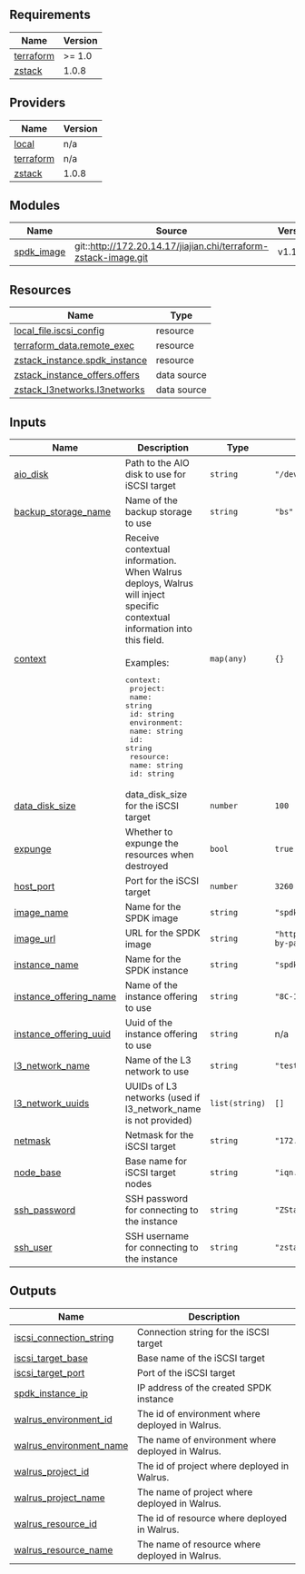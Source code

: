 <!-- BEGIN_TF_DOCS -->
## Requirements

| Name | Version |
|------|---------|
| <a name="requirement_terraform"></a> [terraform](#requirement\_terraform) | >= 1.0 |
| <a name="requirement_zstack"></a> [zstack](#requirement\_zstack) | 1.0.8 |

## Providers

| Name | Version |
|------|---------|
| <a name="provider_local"></a> [local](#provider\_local) | n/a |
| <a name="provider_terraform"></a> [terraform](#provider\_terraform) | n/a |
| <a name="provider_zstack"></a> [zstack](#provider\_zstack) | 1.0.8 |

## Modules

| Name | Source | Version |
|------|--------|---------|
| <a name="module_spdk_image"></a> [spdk\_image](#module\_spdk\_image) | git::http://172.20.14.17/jiajian.chi/terraform-zstack-image.git | v1.1.1 |

## Resources

| Name | Type |
|------|------|
| [local_file.iscsi_config](https://registry.terraform.io/providers/hashicorp/local/latest/docs/resources/file) | resource |
| [terraform_data.remote_exec](https://registry.terraform.io/providers/hashicorp/terraform/latest/docs/resources/data) | resource |
| [zstack_instance.spdk_instance](https://registry.terraform.io/providers/ZStack-Robot/zstack/1.0.8/docs/resources/instance) | resource |
| [zstack_instance_offers.offers](https://registry.terraform.io/providers/ZStack-Robot/zstack/1.0.8/docs/data-sources/instance_offers) | data source |
| [zstack_l3networks.l3networks](https://registry.terraform.io/providers/ZStack-Robot/zstack/1.0.8/docs/data-sources/l3networks) | data source |

## Inputs

| Name | Description | Type | Default | Required |
|------|-------------|------|---------|:--------:|
| <a name="input_aio_disk"></a> [aio\_disk](#input\_aio\_disk) | Path to the AIO disk to use for iSCSI target | `string` | `"/dev/sda"` | no |
| <a name="input_backup_storage_name"></a> [backup\_storage\_name](#input\_backup\_storage\_name) | Name of the backup storage to use | `string` | `"bs"` | no |
| <a name="input_context"></a> [context](#input\_context) | Receive contextual information. When Walrus deploys, Walrus will inject specific contextual information into this field.<br/><br/>Examples:<pre>context:<br/>  project:<br/>    name: string<br/>    id: string<br/>  environment:<br/>    name: string<br/>    id: string<br/>  resource:<br/>    name: string<br/>    id: string</pre> | `map(any)` | `{}` | no |
| <a name="input_data_disk_size"></a> [data\_disk\_size](#input\_data\_disk\_size) | data\_disk\_size for the iSCSI target | `number` | `100` | no |
| <a name="input_expunge"></a> [expunge](#input\_expunge) | Whether to expunge the resources when destroyed | `bool` | `true` | no |
| <a name="input_host_port"></a> [host\_port](#input\_host\_port) | Port for the iSCSI target | `number` | `3260` | no |
| <a name="input_image_name"></a> [image\_name](#input\_image\_name) | Name for the SPDK image | `string` | `"spdk-by-terraform"` | no |
| <a name="input_image_url"></a> [image\_url](#input\_image\_url) | URL for the SPDK image | `string` | `"http://minio.zstack.io:9001/packer/spdk-by-packer-image-compressed.qcow2"` | no |
| <a name="input_instance_name"></a> [instance\_name](#input\_instance\_name) | Name for the SPDK instance | `string` | `"spdk-iscsi"` | no |
| <a name="input_instance_offering_name"></a> [instance\_offering\_name](#input\_instance\_offering\_name) | Name of the instance offering to use | `string` | `"8C-16G"` | no |
| <a name="input_instance_offering_uuid"></a> [instance\_offering\_uuid](#input\_instance\_offering\_uuid) | Uuid of the instance offering to use | `string` | n/a | yes |
| <a name="input_l3_network_name"></a> [l3\_network\_name](#input\_l3\_network\_name) | Name of the L3 network to use | `string` | `"test"` | no |
| <a name="input_l3_network_uuids"></a> [l3\_network\_uuids](#input\_l3\_network\_uuids) | UUIDs of L3 networks (used if l3\_network\_name is not provided) | `list(string)` | `[]` | no |
| <a name="input_netmask"></a> [netmask](#input\_netmask) | Netmask for the iSCSI target | `string` | `"172.30.0.0/16"` | no |
| <a name="input_node_base"></a> [node\_base](#input\_node\_base) | Base name for iSCSI target nodes | `string` | `"iqn.2016-06.io.spdk"` | no |
| <a name="input_ssh_password"></a> [ssh\_password](#input\_ssh\_password) | SSH password for connecting to the instance | `string` | `"ZStack@123"` | no |
| <a name="input_ssh_user"></a> [ssh\_user](#input\_ssh\_user) | SSH username for connecting to the instance | `string` | `"zstack"` | no |

## Outputs

| Name | Description |
|------|-------------|
| <a name="output_iscsi_connection_string"></a> [iscsi\_connection\_string](#output\_iscsi\_connection\_string) | Connection string for the iSCSI target |
| <a name="output_iscsi_target_base"></a> [iscsi\_target\_base](#output\_iscsi\_target\_base) | Base name of the iSCSI target |
| <a name="output_iscsi_target_port"></a> [iscsi\_target\_port](#output\_iscsi\_target\_port) | Port of the iSCSI target |
| <a name="output_spdk_instance_ip"></a> [spdk\_instance\_ip](#output\_spdk\_instance\_ip) | IP address of the created SPDK instance |
| <a name="output_walrus_environment_id"></a> [walrus\_environment\_id](#output\_walrus\_environment\_id) | The id of environment where deployed in Walrus. |
| <a name="output_walrus_environment_name"></a> [walrus\_environment\_name](#output\_walrus\_environment\_name) | The name of environment where deployed in Walrus. |
| <a name="output_walrus_project_id"></a> [walrus\_project\_id](#output\_walrus\_project\_id) | The id of project where deployed in Walrus. |
| <a name="output_walrus_project_name"></a> [walrus\_project\_name](#output\_walrus\_project\_name) | The name of project where deployed in Walrus. |
| <a name="output_walrus_resource_id"></a> [walrus\_resource\_id](#output\_walrus\_resource\_id) | The id of resource where deployed in Walrus. |
| <a name="output_walrus_resource_name"></a> [walrus\_resource\_name](#output\_walrus\_resource\_name) | The name of resource where deployed in Walrus. |
<!-- END_TF_DOCS -->